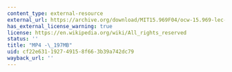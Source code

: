 ```yaml
---
content_type: external-resource
external_url: https://archive.org/download/MIT15.969F04/ocw-15.969-lec-mit-04nov2004-220k.mp4
has_external_license_warning: true
license: https://en.wikipedia.org/wiki/All_rights_reserved
status: ''
title: "MP4 -\_197MB"
uid: cf22e631-1927-4915-8f66-3b39a742dc79
wayback_url: ''
---
```

